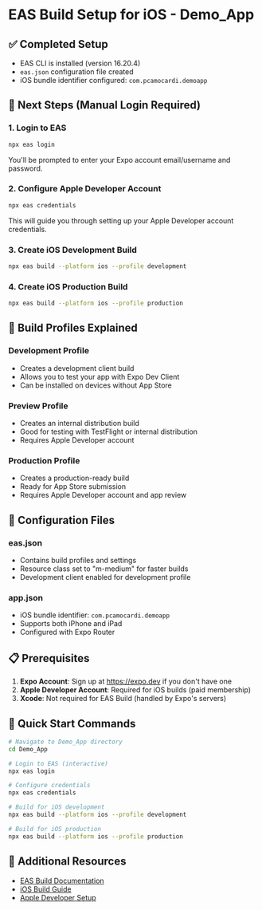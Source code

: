 # EAS Build Setup for iOS - Demo_App

## ✅ Completed Setup
- EAS CLI is installed (version 16.20.4)
- `eas.json` configuration file created
- iOS bundle identifier configured: `com.pcamocardi.demoapp`

## 🔐 Next Steps (Manual Login Required)

### 1. Login to EAS
```bash
npx eas login
```
You'll be prompted to enter your Expo account email/username and password.

### 2. Configure Apple Developer Account
```bash
npx eas credentials
```
This will guide you through setting up your Apple Developer account credentials.

### 3. Create iOS Development Build
```bash
npx eas build --platform ios --profile development
```

### 4. Create iOS Production Build
```bash
npx eas build --platform ios --profile production
```

## 📱 Build Profiles Explained

### Development Profile
- Creates a development client build
- Allows you to test your app with Expo Dev Client
- Can be installed on devices without App Store

### Preview Profile
- Creates an internal distribution build
- Good for testing with TestFlight or internal distribution
- Requires Apple Developer account

### Production Profile
- Creates a production-ready build
- Ready for App Store submission
- Requires Apple Developer account and app review

## 🔧 Configuration Files

### eas.json
- Contains build profiles and settings
- Resource class set to "m-medium" for faster builds
- Development client enabled for development profile

### app.json
- iOS bundle identifier: `com.pcamocardi.demoapp`
- Supports both iPhone and iPad
- Configured with Expo Router

## 📋 Prerequisites

1. **Expo Account**: Sign up at https://expo.dev if you don't have one
2. **Apple Developer Account**: Required for iOS builds (paid membership)
3. **Xcode**: Not required for EAS Build (handled by Expo's servers)

## 🚀 Quick Start Commands

```bash
# Navigate to Demo_App directory
cd Demo_App

# Login to EAS (interactive)
npx eas login

# Configure credentials
npx eas credentials

# Build for iOS development
npx eas build --platform ios --profile development

# Build for iOS production
npx eas build --platform ios --profile production
```

## 📖 Additional Resources
- [EAS Build Documentation](https://docs.expo.dev/build/introduction/)
- [iOS Build Guide](https://docs.expo.dev/build/ios-builds/)
- [Apple Developer Setup](https://docs.expo.dev/build/ios-builds/#apple-developer-account)
